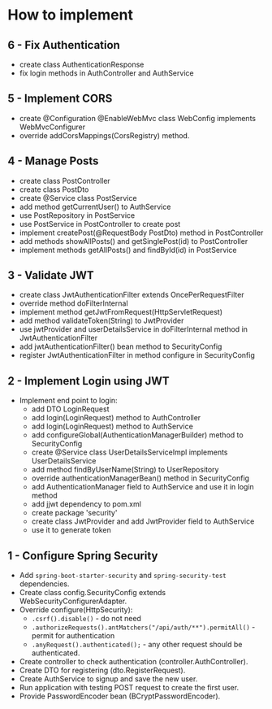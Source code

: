 How to implement
================

6 - Fix Authentication
----------------------
* create class AuthenticationResponse
* fix login methods in AuthController and AuthService

5 - Implement CORS
------------------
* create @Configuration @EnableWebMvc class WebConfig implements WebMvcConfigurer
* override addCorsMappings(CorsRegistry) method.

4 - Manage Posts
----------------
* create class PostController
* create class PostDto
* create @Service class PostService
* add method getCurrentUser() to AuthService
* use PostRepository in PostService
* use PostService in PostController to create post
* implement createPost(@RequestBody PostDto) method in PostController
* add methods showAllPosts() and getSinglePost(id) to PostController
* implement methods getAllPosts() and findById(id) in PostService

3 - Validate JWT
----------------
* create class JwtAuthenticationFilter extends OncePerRequestFilter
* override method doFilterInternal
* implement method getJwtFromRequest(HttpServletRequest)
* add method validateToken(String) to JwtProvider
* use jwtProvider and userDetailsService in doFilterInternal method in JwtAuthenticationFilter
* add jwtAuthenticationFilter() bean method to SecurityConfig
* register JwtAuthenticationFilter in method configure in SecurityConfig

2 - Implement Login using JWT
-----------------------------
* Implement end point to login:
    * add DTO LoginRequest
    * add login(LoginRequest) method to AuthController
    * add login(LoginRequest) method to AuthService
    * add configureGlobal(AuthenticationManagerBuilder) method to SecurityConfig
    * create @Service class UserDetailsServiceImpl implements UserDetailsService
    * add method findByUserName(String) to UserRepository
    * override authenticationManagerBean() method in SecurityConfig
    * add AuthenticationManager field to AuthService and use it in login method
    * add jjwt dependency to pom.xml
    * create package 'security'
    * create class JwtProvider and add JwtProvider field to AuthService
    * use it to generate token 

1 - Configure Spring Security
-----------------------------
* Add `spring-boot-starter-security` and `spring-security-test` dependencies.
* Create class config.SecurityConfig extends WebSecurityConfigurerAdapter.
* Override configure(HttpSecurity):
    * `.csrf().disable()` - do not need
    * `.authorizeRequests().antMatchers("/api/auth/**").permitAll()` - permit for authentication
    * `.anyRequest().authenticated();` - any other request should be authenticated.
* Create controller to check authentication (controller.AuthController).
* Create DTO for registering (dto.RegisterRequest).
* Create AuthService to signup and save the new user.
* Run application with testing POST request to create the first user.
* Provide PasswordEncoder bean (BCryptPasswordEncoder).
